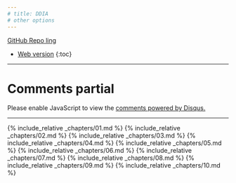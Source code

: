 ```yaml
---
# title: DDIA
# other options
---
```


[GitHub Repo ling](https://github.com/friendlyantz/book-notes-designing-data-intensive-apps)

* [Web version](https://friendlyantz.github.io/book-notes-designing-data-intensive-apps/)
{:toc}

---

# Comments partial

<div id="disqus_thread"></div>
<script>
    /**
     *  RECOMMENDED CONFIGURATION VARIABLES: EDIT AND UNCOMMENT THE SECTION BELOW TO INSERT DYNAMIC VALUES FROM YOUR PLATFORM OR CMS.
     *  LEARN WHY DEFINING THESE VARIABLES IS IMPORTANT: https://disqus.com/admin/universalcode/#configuration-variables    */
    /*
       var disqus_config = function () {
       this.page.url = PAGE_URL;  // Replace PAGE_URL with your page's canonical URL variable
       this.page.identifier = PAGE_IDENTIFIER; // Replace PAGE_IDENTIFIER with your page's unique identifier variable
       };
     */
    (function() { // DON'T EDIT BELOW THIS LINE
         var d = document, s = d.createElement('script');
         s.src = 'https://ddia-bookclub.disqus.com/embed.js';
         s.setAttribute('data-timestamp', +new Date());
         (d.head || d.body).appendChild(s);
     })();
</script>
<noscript>Please enable JavaScript to view the <a href="https://disqus.com/?ref_noscript">comments powered by Disqus.</a></noscript>

---

{% include_relative _chapters/01.md %}
{% include_relative _chapters/02.md %}
{% include_relative _chapters/03.md %}
{% include_relative _chapters/04.md %}
{% include_relative _chapters/05.md %}
{% include_relative _chapters/06.md %}
{% include_relative _chapters/07.md %}
{% include_relative _chapters/08.md %}
{% include_relative _chapters/09.md %}
{% include_relative _chapters/10.md %}

<script id="dsq-count-scr" src="//ddia-bookclub.disqus.com/count.js" async></script>
<script id="dsq-count-scr" src="//ddia-bookclub.disqus.com/count.js" async></script>

